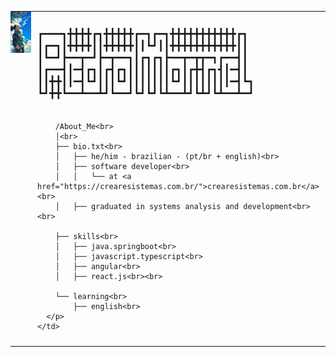 <table style="width: 100%; border-collapse: collapse;">
  <tr>
    <td style="width: 50%; vertical-align: top; padding: 0;">
      <img src="./shikamaru.jpeg" alt="Zenitsu" style="width: 100%; display: block; border: none;"/>
    </td>
    <td style="width: 50%; vertical-align: top; padding: 10px;">
      <p style="font-family: monospace; font-size: 16px;">
        ┏━━━┓╋╋╋╋┏┓╋╋╋╋╋┏━┓┏━┓╋╋╋╋╋╋╋╋╋╋╋┏┓<br>
        ┃┏━┓┃╋╋╋╋┃┃╋╋╋╋╋┃┃┗┛┃┃╋╋╋╋╋╋╋╋╋╋╋┃┃<br>
        ┃┗━┛┣━━┳━┛┣━┳━━┓┃┏┓┏┓┣━━┳━┳┳━┓┏━━┫┃<br>
        ┃┏━━┫┃━┫┏┓┃┏┫┏┓┃┃┃┃┃┃┃┏┓┃┏╋┫┏┓┫┃━┫┃<br>
        ┃┃╋╋┃┃━┫┗┛┃┃┃┗┛┃┃┃┃┃┃┃┗┛┃┃┃┃┃┃┃┃━┫┗┓<br>
        ┗┛╋╋┗━━┻━━┻┛┗━━┛┗┛┗┛┗┻━━┻┛┗┻┛┗┻━━┻━┛<br><br>
        
        /About_Me<br>
        │<br>
        ├── bio.txt<br>
        │   ├── he/him - brazilian - (pt/br + english)<br>
        │   ├── software developer<br>
        │   │   └── at <a href="https://crearesistemas.com.br/">crearesistemas.com.br</a><br>
        │   ├── graduated in systems analysis and development<br><br>
        
        ├── skills<br>
        │   ├── java.springboot<br>
        │   ├── javascript.typescript<br>
        │   ├── angular<br>
        │   ├── react.js<br><br>
        
        └── learning<br>
            ├── english<br>
      </p>
    </td>
  </tr>
</table>
